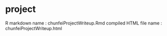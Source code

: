 project
=======

R markdown  name : chunfeiProjectWriteup.Rmd
compiled HTML file  name : chunfeiProjectWriteup.html
